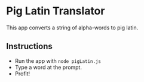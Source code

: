 # Pig Latin Translator

This app converts a string of alpha-words to pig latin.

## Instructions

* Run the app with `node pigLatin.js`
* Type a word at the prompt.
* Profit!
